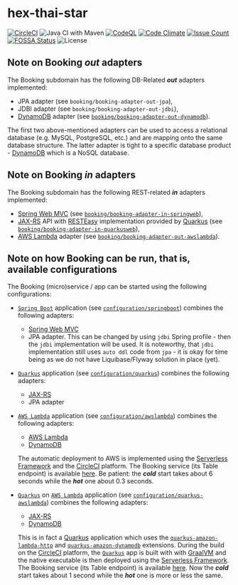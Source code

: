 # hex-thai-star

[![CircleCI](https://circleci.com/gh/hex-arch-training/hex-thai-star/tree/main.svg?style=shield)](https://circleci.com/gh/hex-arch-training/hex-thai-star/tree/main)
![Java CI with Maven](https://github.com/hex-arch-training/hex-thai-star/actions/workflows/maven.yml/badge.svg)
[![CodeQL](https://github.com/hex-arch-training/hex-thai-star/workflows/CodeQL/badge.svg)](https://github.com/hex-arch-training/hex-thai-star/actions?query=workflow%3ACodeQL "Code quality workflow status")
[![Code Climate](https://codeclimate.com/github/hex-arch-training/hex-thai-star.svg?branch=main)](https://codeclimate.com/github/hex-arch-training/hex-thai-star?branch=main)
[![Issue Count](https://codeclimate.com/github/hex-arch-training/hex-thai-star/badges/issue_count.svg)](https://codeclimate.com/github/hex-arch-training/hex-thai-star)
[![FOSSA Status](https://app.fossa.com/api/projects/git%2Bgithub.com%2Fhex-arch-training%2Fhex-thai-star.svg?type=shield)](https://app.fossa.com/projects/git%2Bgithub.com%2Fhex-arch-training%2Fhex-thai-star?ref=badge_shield)
![License](https://img.shields.io/badge/License-MIT-blue)

## Note on Booking ***out*** adapters

The Booking subdomain has the following DB-Related ***out*** adapters implemented:

* JPA adapter (see `booking/booking-adapter-out-jpa`),
* JDBI adapter (see `booking/booking-adapter-out-jdbi`),
* [DynamoDB](https://aws.amazon.com/dynamodb) adapter (see [`booking/booking-adapter-out-dynamodb`](https://github.com/hex-arch-training/hex-thai-star/tree/main/booking/booking-adapter-out-dynamodb)).

The first two above-mentioned adapters can be used to access a relational database (e.g. MySQL, PostgreSQL, etc.) and are mapping onto the same database structure. The latter adapter is tight to a specific database product - [DynamoDB](https://aws.amazon.com/dynamodb) which is a NoSQL database.

## Note on Booking ***in*** adapters

The Booking subdomain has the following REST-related ***in*** adapters implemented:

* [Spring Web MVC](https://docs.spring.io/spring-framework/docs/current/reference/html/web.html) (see [`booking/booking-adapter-in-springweb`](https://github.com/hex-arch-training/hex-thai-star/tree/main/booking/booking-adapter-in-springweb)),
* [JAX-RS](https://github.com/eclipse-ee4j/jaxrs-api) API with [RESTEasy](https://resteasy.github.io/) implementation provided by [Quarkus](https://quarkus.io/) (see [`booking/booking-adapter-in-quarkusweb`](https://github.com/hex-arch-training/hex-thai-star/tree/main/booking/booking-adapter-in-quarkusweb)),
* [AWS Lambda](https://aws.amazon.com/lambda/) adapter (see [`booking/booking-adapter-out-awslambda`](https://github.com/hex-arch-training/hex-thai-star/tree/main/booking/booking-adapter-out-awslambda)).

## Note on how Booking can be run, that is, available configurations

The Booking (micro)service / app can be started using the following configurations:

* [`Spring Boot`](https://spring.io/projects/spring-boot) application (see [`configuration/springboot`](https://github.com/hex-arch-training/hex-thai-star/tree/main/configuration/springboot)) combines the following adapters:
    * [Spring Web MVC](https://docs.spring.io/spring-framework/docs/current/reference/html/web.html)
    * JPA adapter. This can be changed by using `jdbi` Spring profile - then the `jdbi` implementation will be used.
      It is noteworthy, that `jdbi` implementation still uses `auto ddl` code from `jpa` - it is okay for time being as we do not have Liquibase/Flyway solution in place (yet).
* [`Quarkus`](https://quarkus.io/) application (see [`configuration/quarkus`](https://github.com/hex-arch-training/hex-thai-star/tree/main/configuration/quarkus)) combines the following adapters:
    * [JAX-RS](https://github.com/eclipse-ee4j/jaxrs-api)
    * JPA adapter
* [`AWS Lambda`](https://aws.amazon.com/lambda/) application (see [`configuration/awslambda`](https://github.com/hex-arch-training/hex-thai-star/tree/main/configuration/awslambda)) combines the following adapters:
    * [AWS Lambda](https://aws.amazon.com/lambda)
    * [DynamoDB](https://aws.amazon.com/dynamodb)
  
  The automatic deployment to AWS is implemented using the [Serverless Framework](https://serverless.com/) and the [CircleCI](https://app.circleci.com/pipelines/github/hex-arch-training/hex-thai-star?branch=main) platform. The Booking service (its Table endpoint) is available [here](https://f6pyei2me3.execute-api.eu-central-1.amazonaws.com/booking/tables). Be patient: the ***cold*** start takes about 6 seconds while the ***hot*** one about 0.3 seconds.

* [`Quarkus`](https://quarkus.io/) on [`AWS Lambda`](https://aws.amazon.com/lambda/) application (see [`configuration/quarkus-awslambda`](https://github.com/hex-arch-training/hex-thai-star/tree/main/configuration/quarkus-awslambda)) combines the following adapters:
    * [JAX-RS](https://github.com/eclipse-ee4j/jaxrs-api)
    * [DynamoDB](https://aws.amazon.com/dynamodb)
   
  This is in fact a [Quarkus](https://quarkus.io/) application which uses the [`quarkus-amazon-lambda-http`](https://quarkus.io/guides/amazon-lambda-http) and [`quarkus-amazon-dynamodb`](https://quarkus.io/guides/amazon-dynamodb) extensions. During the build on the [CircleCI](https://app.circleci.com/pipelines/github/hex-arch-training/hex-thai-star?branch=main) platform, the [`Quarkus`](https://quarkus.io/) app is built with with [GraalVM](https://www.graalvm.org/)
  and the native executable is then deployed using the [Serverless Framework](https://serverless.com/). The Booking service (its Table endpoint) is available [here](https://zhjq4x9nq8.execute-api.eu-central-1.amazonaws.com/booking/tables). Now the ***cold*** start takes about 1 second while the ***hot*** one is more or less the same.
